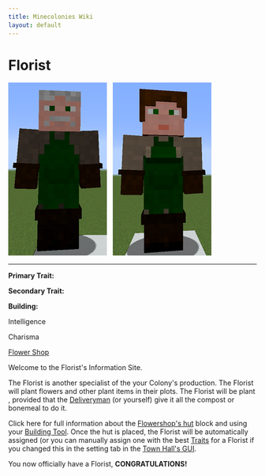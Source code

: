 ```yaml
---
title: Minecolonies Wiki
layout: default
---
```

# Florist

<div class="infobox box text-center">
<img src="../../assets/images/workers/florist_m.png" alt="Florist Male" />&nbsp;&nbsp;&nbsp;<img src="../../assets/images/workers/florist_f.png" alt="Florist Female" />
<hr />
  <div class="row section-text text-left">
    <div class="col">
      <p><strong>Primary Trait:</strong></p>
      <p><strong>Secondary Trait:</strong></p>
      <p><strong>Building:</strong></p>
    </div>
    <div class="col">
      <p class="traitp">Intelligence</p>
      <p class="traits">Charisma</p>
      <p><a href="../buildings/flowershop">Flower Shop</a></p>
    </div>
  </div>
</div>

Welcome to the Florist's Information Site.

The Florist is another specialist of the your Colony's production. The Florist will plant flowers and other plant items in their plots. The Florist will be plant , provided that the [Deliveryman](../workers/deliveryman) (or yourself) give it all the compost or bonemeal to do it.  

Click here for full information about the [Flowershop's hut](../buildings/flowershop) block and using your [Building Tool](../items/buildingtool). Once the hut is placed, the Florist will be automatically assigned (or you can manually assign one with the best [Traits](../systems/workerinfo) for a Florist if you changed this in the setting tab in the [Town Hall's GUI](../../source/buildings/townhall).

You now officially have a Florist, **CONGRATULATIONS!**

